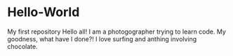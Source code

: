 # Hello-World
My first repository
Hello all!
I am a photogographer trying to learn code.
My goodness, what have I done?!
I love surfing and anthing involving chocolate.
